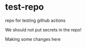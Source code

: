 # test-repo
repo for testing github actions

We should not put secrets in the repo!  


Making some changes here

